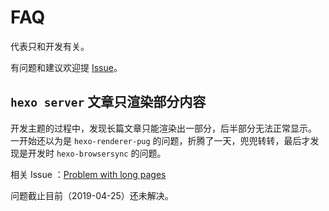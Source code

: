 # FAQ

<Badge text="dev" vertical="middle"/> 代表只和开发有关。

有问题和建议欢迎提 [Issue](https://github.com/YunYouJun/hexo-theme-yun/issues)。

## `hexo server` 文章只渲染部分内容 <Badge text="dev"/>

开发主题的过程中，发现长篇文章只能渲染出一部分，后半部分无法正常显示。
一开始还以为是 `hexo-renderer-pug` 的问题，折腾了一天，兜兜转转，最后才发现是开发时 `hexo-browsersync` 的问题。

相关 Issue ：[Problem with long pages](https://github.com/hexojs/hexo-browsersync/issues/15)

问题截止目前（2019-04-25）还未解决。
